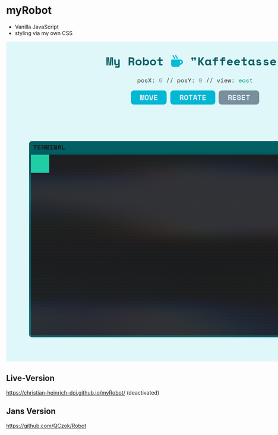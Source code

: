 # myRobot

- Vanilla JavaScript
- styling via my own CSS

<img src="./screenshot.png" alt="screenshot" style="max-width:1031px">

## Live-Version

https://christian-heinrich-dci.github.io/myRobot/ (deactivated)

## Jans Version

https://github.com/QCzok/Robot
